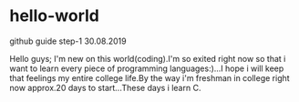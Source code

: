 # hello-world
github guide step-1
30.08.2019

Hello guys;
  I'm new on this world(coding).I'm so exited right now so that i want to learn 
  every piece of programming languages:)...I hope i will keep that feelings my
  entire college life.By the way i'm freshman in college right now approx.20 days 
  to start...These days i learn C.
